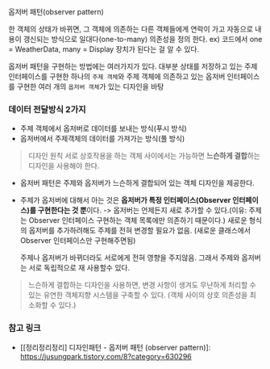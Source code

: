 옵저버 패턴(observer pattern)

한 객체의 상태가 바뀌면, 그 객체에 의존하는 다른 객체들에게 연락이 가고
자동으로 내용이 갱신되는 방식으로 일대다(one-to-many) 의존성을 정의 한다.
ex) 코드에서   one = WeatherData, many = Display 장치가 된다는 걸 알 수 있다.


옵저버 패턴을 구현하는 방법에는 여러가지가 있다.
대부분 상태를 저장하고 있는 주제 인터페이스를 구현한 하나의 `주제 객체`와
주제 객체에 의존하고 있는 옵저버 인터페이스를 구현한 여러 개의 `옵저버 객체`가 있는 디자인을 바탕

### 데이터 전달방식 2가지
- 주제 객체에서 옵저버로 데이터를 보내는 방식(푸시 방식)
- 옵저버에서 주제객체의 데이터를 가져가는 방식(풀 방식)

> 디자인 원칙
> 서로 상호작용을 하는 객체 사이에서는 가능하면 **느슨하게 결합**하는 디자인을 사용해야 한다.


- 옵저버 패턴은 주제와 옵저버가 느슨하게 결합되어 있는 객체 디자인을 제공한다.

- 주제가 옵저버에 대해서 아는 것은 **옵저버가 특정 인터페이스(Observer 인터페이스)를 구현한다는 것 뿐**이다.
    ->  옵저버는 언제든지 새로 추가할 수 있다.(이유: 주제는 Observer 인터페이스 구현하는 객체 목록에만 의존하기 때문이다.)
   새로운 형식의 옵저버를 추가하려해도 주제를 전혀 변경할 필요가 없음. (새로운 클래스에서 Observer 인터페이스만 구현해주면됨)
   
   주제나 옵저버가 바뀌더라도 서로에게 전혀 영향을 주지않음. 그래서 주제와 옵저버는 서로 독립적으로 재 사용할수 있다.
   
 > 느슨하게 결합하는 디자인을 사용하면, 
 > 변경 사항이 생겨도 무난하게 처리할 수 있는 유연한 객체지향 시스템을 구축할 수 있다.
 > (객체 사이의 상호 의존성을 최소화할 수 있다.)                                                                                                                                                                                                                                                                                                   
   


### 참고 링크
- [[정리정리정리] 디자인패턴 - 옵저버 패턴 (observer pattern)]: https://jusungpark.tistory.com/8?category=630296
